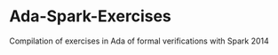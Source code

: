 <h1>Ada-Spark-Exercises</h1>
Compilation of exercises in Ada of formal verifications with Spark 2014
